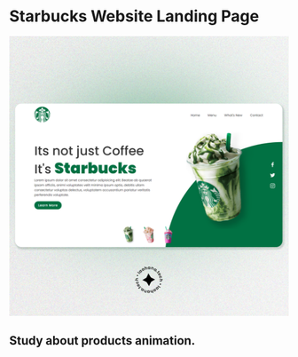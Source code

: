 # Starbucks Website Landing Page

![Alt text](img/home-page.png "Home Page Picture")
 
## Study about products animation.